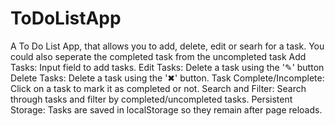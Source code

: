 # ToDoListApp
A To Do List App, that allows you to add, delete, edit or searh for a task. You could also seperate the completed task from the uncompleted task
Add Tasks: Input field to add tasks.
Edit Tasks: Delete a task using the '✎' button
Delete Tasks: Delete a task using the '✖' button.
Task Complete/Incomplete: Click on a task to mark it as completed or not.
Search and Filter: Search through tasks and filter by completed/uncompleted tasks.
Persistent Storage: Tasks are saved in localStorage so they remain after page reloads.
